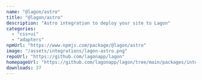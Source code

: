 ```yaml
---
name: "@lagon/astro"
title: "@lagon/astro"
description: "Astro integration to deploy your site to Lagon"
categories:
  - "css+ui"
  - "adapters"
npmUrl: "https://www.npmjs.com/package/@lagon/astro"
image: "/assets/integrations/lagon-astro.png"
repoUrl: "https://github.com/lagonapp/lagon"
homepageUrl: "https://github.com/lagonapp/lagon/tree/main/packages/integrations/astro"
downloads: 37
---
```

